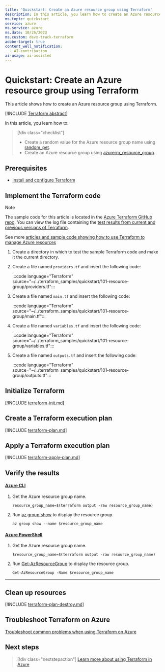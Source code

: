 ```yaml
---
title: 'Quickstart: Create an Azure resource group using Terraform'
description: In this article, you learn how to create an Azure resource group using Terraform
ms.topic: quickstart
service: azure
ms.service: azure
ms.date: 10/26/2023
ms.custom: devx-track-terraform
adobe-target: true
content_well_notification: 
  - AI-contribution
ai-usage: ai-assisted
---
```


# Quickstart: Create an Azure resource group using Terraform

This article shows how to create an Azure resource group using Terraform.

[!INCLUDE [Terraform abstract](./includes/abstract.md)]

In this article, you learn how to:

> [!div class="checklist"]
> * Create a random value for the Azure resource group name using [random_pet](https://registry.terraform.io/providers/hashicorp/random/latest/docs/resources/pet).
> * Create an Azure resource group using [azurerm_resource_group](https://registry.terraform.io/providers/hashicorp/azurerm/latest/docs/resources/resource_group).

## Prerequisites

- [Install and configure Terraform](quickstart-configure.md)

## Implement the Terraform code

> [!NOTE]
> The sample code for this article is located in the [Azure Terraform GitHub repo](https://github.com/Azure/terraform/tree/master/quickstart/101-resource-group). You can view the log file containing the [test results from current and previous versions of Terraform](https://github.com/Azure/terraform/tree/master/quickstart/101-resource-group/TestRecord.md).
>
> See more [articles and sample code showing how to use Terraform to manage Azure resources](/azure/terraform)

1. Create a directory in which to test the sample Terraform code and make it the current directory.

1. Create a file named `providers.tf` and insert the following code:

    :::code language="Terraform" source="~/../terraform_samples/quickstart/101-resource-group/providers.tf":::

1. Create a file named `main.tf` and insert the following code:

    :::code language="Terraform" source="~/../terraform_samples/quickstart/101-resource-group/main.tf":::

1. Create a file named `variables.tf` and insert the following code:

    :::code language="Terraform" source="~/../terraform_samples/quickstart/101-resource-group/variables.tf":::

1. Create a file named `outputs.tf` and insert the following code:

    :::code language="Terraform" source="~/../terraform_samples/quickstart/101-resource-group/outputs.tf":::

## Initialize Terraform

[!INCLUDE [terraform-init.md](includes/terraform-init.md)]

## Create a Terraform execution plan

[!INCLUDE [terraform-plan.md](includes/terraform-plan.md)]

## Apply a Terraform execution plan

[!INCLUDE [terraform-apply-plan.md](includes/terraform-apply-plan.md)]

## Verify the results

#### [Azure CLI](#tab/azure-cli)

1. Get the Azure resource group name.

    ```console
    resource_group_name=$(terraform output -raw resource_group_name)
    ```

1. Run [az group show](/cli/azure/group#az-group-show) to display the resource group.

    ```azurecli
    az group show --name $resource_group_name
    ```

#### [Azure PowerShell](#tab/azure-powershell)

1. Get the Azure resource group name.

    ```console
    $resource_group_name=$(terraform output -raw resource_group_name)
    ```

1. Run [Get-AzResourceGroup](/powershell/module/az.resources/Get-AzResourceGroup) to display the resource group.

    ```azurepowershell
    Get-AzResourceGroup -Name $resource_group_name
    ```

---

## Clean up resources

[!INCLUDE [terraform-plan-destroy.md](includes/terraform-plan-destroy.md)]

## Troubleshoot Terraform on Azure

[Troubleshoot common problems when using Terraform on Azure](troubleshoot.md)

## Next steps

> [!div class="nextstepaction"] 
> [Learn more about using Terraform in Azure](/azure/terraform)

